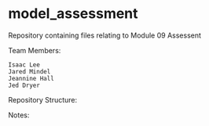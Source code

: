 # model_assessment
Repository containing files relating to Module 09 Assessent

Team Members:

    Isaac Lee
    Jared Mindel
    Jeannine Hall
    Jed Dryer
    
Repository Structure:



Notes:

